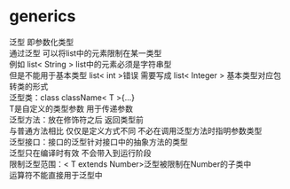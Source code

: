 # generics
泛型 即参数化类型<br>
通过泛型 可以将list中的元素限制在某一类型<br>
例如 list< String > list中的元素必须是字符串型<br>
但是不能用于基本类型 list< int >错误 需要写成 list< Integer > 基本类型对应包转类的形式<br>
泛型类：class className< T >{...}<br>
T是自定义的类型参数 用于传递参数<br>
泛型方法：放在修饰符之后 返回类型前<br>
与普通方法相比 仅仅是定义方式不同 不必在调用泛型方法时指明参数类型<br>
泛型接口：接口的泛型针对接口中的抽象方法的类型<br>
泛型只在编译时有效 不会带入到运行阶段<br>
限制泛型范围：< T extends Number>泛型被限制在Number的子类中<br>
运算符不能直接用于泛型中<br>
  
